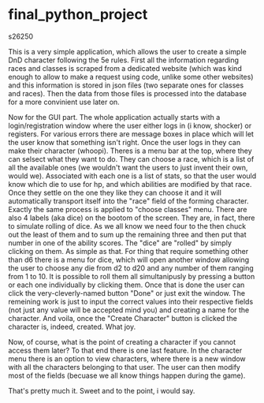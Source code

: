 # final_python_project
s26250

This is a very simple application, which allows the user to create a simple DnD character following the 5e rules. First all the information regarding races and classes is scraped from a dedicated website (which was kind enough to allow to make a request using code, unlike some other websites) and this information is stored 
in json files (two separate ones for classes and races). Then the data from those files is processed into the database for a more convinient use later on.

Now for the GUI part. The whole application actually starts with a login/registration window where the user either logs in (i know, shocker) or registers. For various errors there are message boxes in place which will let the user know that something isn't right.
Once the user logs in they can make their character (whoopi). Theres is a menu bar at the top, where they can selsect what they want to do. They can choose a race,
which is a list of all the available ones (we wouldn't want the users to just invent their own, would we). Associated with each one is a list of stats, so that the
user would know which die to use for hp, and which abilities are modified by that race. Once they settle on the one they like they can choose it and it will 
automatically transport itself into the "race" field of the forming character. Exactly the same process is applied to "choose classes" menu. There are also 4 labels
(aka dice) on the bootom of the screen. They are, in fact, there to simulate rolling of dice. As we all know we need four to the then chuck out the least of them
and to sum up the remaining three and then put that number in one of the ability scores. The "dice" are "rolled" by simply clicking on them. As simple as that.
For thing that require something other than d6 there is a menu for dice, which will open another window allowing the user to choose any die from d2 to d20 and any
number of them ranging from 1 to 10. It is possible to roll them all simultanipusly by pressing a button or each one individually by clicking them. Once that is
done the user can click the very-cleverly-named button "Done" or just exit the window. The remeining work is just to input the correct values into their respective
fields (not just any value will be accepted mind you) and creating a name for the character. And voila, once the "Create Character" button is clicked the character 
is, indeed, created. What joy. 

Now, of course, what is the point of creating a character if you cannot access them later? To that end there is one last feature. In the character menu there
is an option to view characters, where there is a new window with all the characters belonging to that user. The user can then modify most of the fields (becuase 
we all know things happen during the game). 

That's pretty much it. Sweet and to the point, i would say. 
